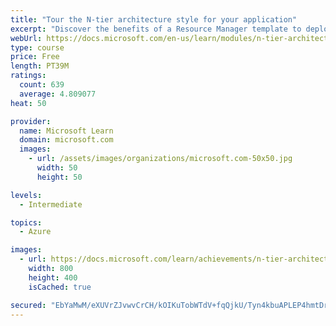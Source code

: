 ```yaml
---
title: "Tour the N-tier architecture style for your application"
excerpt: "Discover the benefits of a Resource Manager template to deploy an application in an N-tier architecture and review best practices for deployments of this style."
webUrl: https://docs.microsoft.com/en-us/learn/modules/n-tier-architecture/
type: course
price: Free
length: PT39M
ratings:
  count: 639
  average: 4.809077
heat: 50

provider:
  name: Microsoft Learn
  domain: microsoft.com
  images:
    - url: /assets/images/organizations/microsoft.com-50x50.jpg
      width: 50
      height: 50

levels:
  - Intermediate

topics:
  - Azure

images:
  - url: https://docs.microsoft.com/learn/achievements/n-tier-architecture-social.png
    width: 800
    height: 400
    isCached: true

secured: "EbYaMwM/eXUVrZJvwvCrCH/kOIKuTobWTdV+fqQjkU/Tyn4kbuAPLEP4hmtDrDxfww71vUnRJmwh1pNDnbbzuwKT4/jNoyu6rm8Oz6F/eO63id/uwichnZCNlUWHnd1ZEs3rLDKgt+lb9eyPZyry4mZRCRMXRAurIZtV25Vfjl20XuxFt2T8MVKe4oPFwkMydV4LMJ39CDov3nl9169dCZpZ8K6Kr5xhKCCefO1w3zTGBLcfMGi2bD1KZn6R+4ld/XsKma+7ONtVSBky92BBlY9JPsoNDDile6H4vslR1Vxl2mFON9gg71Tw8QKqPgryACnt1gXrquto0eGGdFmWFni7t9mXWf1Yx668tes7z/m7B/cYEs2Do+pevrKwzDoRw0o2fF+bx+0cgPU14BPwGn1E6sDi8o5tc6GtZcKnDyY=;+Ty2bBQ6DK+cSIiJ6JLHdg=="
---
```


